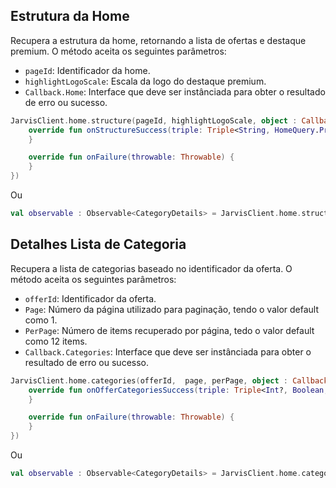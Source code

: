 ## Estrutura da Home

Recupera a estrutura da home, retornando a lista de ofertas e destaque premium. O método aceita os seguintes parâmetros:

* `pageId`: Identificador da home.
* `highlightLogoScale`: Escala da logo do destaque premium.
* `Callback.Home`: Interface que deve ser instânciada para obter o resultado de erro ou sucesso.

``` kotlin
JarvisClient.home.structure(pageId, highlightLogoScale, object : Callback.Home {
    override fun onStructureSuccess(triple: Triple<String, HomeQuery.PremiumHighlight?, List<HomeQuery.OfferItem>>) {
    }

    override fun onFailure(throwable: Throwable) {
    }
})
```

Ou

``` kotlin
val observable : Observable<CategoryDetails> = JarvisClient.home.structure(pageId, highlightLogoScale)
```




## Detalhes Lista de Categoria

Recupera a lista de categorias baseado no identificador da oferta. O método aceita os seguintes parâmetros:

* `offerId`: Identificador da oferta.
* `Page`: Número da página utilizado para paginação, tendo o valor default como 1.
* `PerPage`: Número de items recuperado por página, tedo o valor default como 12 items.
* `Callback.Categories`: Interface que deve ser instânciada para obter o resultado de erro ou sucesso.

``` kotlin
JarvisClient.home.categories(offerId,  page, perPage, object : Callback.Offer {
    override fun onOfferCategoriesSuccess(triple: Triple<Int?, Boolean, List<Category>>) {
    }

    override fun onFailure(throwable: Throwable) {
    }
})
```

Ou

``` kotlin
val observable : Observable<CategoryDetails> = JarvisClient.home.categories(offerId, page, perPage)
```


